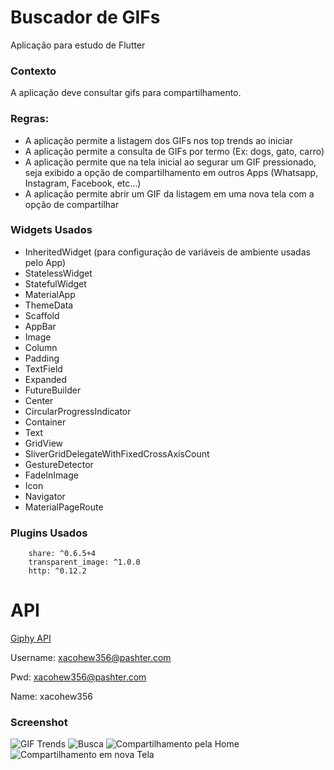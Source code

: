 # Buscador de GIFs

Aplicação para estudo de Flutter

### Contexto

A aplicação deve consultar gifs para compartilhamento.

### Regras:

- A aplicação permite a listagem dos GIFs nos top trends ao iniciar
- A aplicação permite a consulta de GIFs por termo (Ex: dogs, gato, carro)
- A aplicação permite que na tela inicial ao segurar um GIF pressionado, seja exibido a opção de compartilhamento em outros Apps (Whatsapp, Instagram, Facebook, etc...)
- A aplicação permite abrir um GIF da listagem em uma nova tela com a opção de compartilhar

### Widgets Usados

- InheritedWidget (para configuração de variáveis de ambiente usadas pelo App)
- StatelessWidget
- StatefulWidget
- MaterialApp
- ThemeData
- Scaffold
- AppBar
- Image
- Column
- Padding
- TextField
- Expanded
- FutureBuilder
- Center
- CircularProgressIndicator
- Container
- Text
- GridView
- SliverGridDelegateWithFixedCrossAxisCount
- GestureDetector
- FadeInImage
- Icon
- Navigator
- MaterialPageRoute

### Plugins Usados

```
    share: ^0.6.5+4
    transparent_image: ^1.0.0
    http: ^0.12.2
```

# API

[Giphy API](https://developers.giphy.com)

Username: xacohew356@pashter.com

Pwd: xacohew356@pashter.com

Name: xacohew356

### Screenshot

![GIF Trends](https://github.com/claudivanmoreira/flutter-course-projects/blob/master/buscador_gifs/screenshot1.png?raw=true)
![Busca](https://github.com/claudivanmoreira/flutter-course-projects/blob/master/buscador_gifs/screenshot2.png?raw=true)
![Compartilhamento pela Home](https://github.com/claudivanmoreira/flutter-course-projects/blob/master/buscador_gifs/screenshot3.png?raw=true)
![Compartilhamento em nova Tela](https://github.com/claudivanmoreira/flutter-course-projects/blob/master/buscador_gifs/screenshot4.png?raw=true)